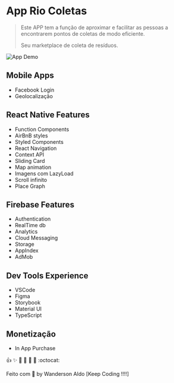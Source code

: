 # App Rio Coletas

> Este APP tem a função de aproximar e facilitar as pessoas a encontrarem
> pontos de coletas de modo eficiente.
>
> Seu marketplace de coleta de resíduos.

![App Demo](/src/assets/app-anime.gif "App Demo")

## Mobile Apps

+ Facebook Login
+ Geolocalização

## React Native Features

+ Function Components
+ AirBnB styles
+ Styled Components
+ React Navigation
+ Context API
+ Sliding Card
+ Map animation
+ Imagens com LazyLoad
+ Scroll infinito
+ Place Graph

## Firebase Features

+ Authentication
+ RealTime db
+ Analytics
+ Cloud Messaging
+ Storage
+ AppIndex
+ AdMob

## Dev Tools Experience

+ VSCode
+ Figma
+ Storybook
+ Material UI
+ TypeScript

## Monetização

+ In App Purchase

:+1: :sparkles: :camel: :tada: :rocket: :metal: :octocat:

Feito com 💖 by Wanderson Aldo [Keep Coding !!!!]
